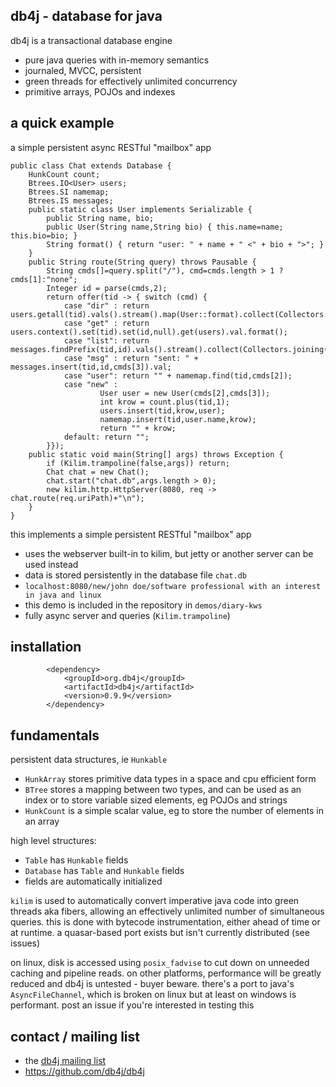 ## db4j - database for java

db4j is a transactional database engine
- pure java queries with in-memory semantics
- journaled, MVCC, persistent
- green threads for effectively unlimited concurrency
- primitive arrays, POJOs and indexes

## a quick example

a simple persistent async RESTful "mailbox" app

```
public class Chat extends Database {
    HunkCount count;
    Btrees.IO<User> users;
    Btrees.SI namemap;
    Btrees.IS messages;
    public static class User implements Serializable {
        public String name, bio;
        public User(String name,String bio) { this.name=name; this.bio=bio; }
        String format() { return "user: " + name + " <" + bio + ">"; }
    }    
    public String route(String query) throws Pausable {
        String cmds[]=query.split("/"), cmd=cmds.length > 1 ? cmds[1]:"none";
        Integer id = parse(cmds,2);
        return offer(tid -> { switch (cmd) {
            case "dir" : return users.getall(tid).vals().stream().map(User::format).collect(Collectors.joining("\n"));
            case "get" : return users.context().set(tid).set(id,null).get(users).val.format();
            case "list": return messages.findPrefix(tid,id).vals().stream().collect(Collectors.joining("\n"));
            case "msg" : return "sent: " + messages.insert(tid,id,cmds[3]).val;
            case "user": return "" + namemap.find(tid,cmds[2]);
            case "new" : 
                    User user = new User(cmds[2],cmds[3]);
                    int krow = count.plus(tid,1);
                    users.insert(tid,krow,user);
                    namemap.insert(tid,user.name,krow);
                    return "" + krow;
            default: return "";
        }});
    public static void main(String[] args) throws Exception {
        if (Kilim.trampoline(false,args)) return;
        Chat chat = new Chat();
        chat.start("chat.db",args.length > 0);
        new kilim.http.HttpServer(8080, req -> chat.route(req.uriPath)+"\n");
    }
}

```

this implements a simple persistent RESTful "mailbox" app
- uses the webserver built-in to kilim, but jetty or another server can be used instead
- data is stored persistently in the database file `chat.db`
- `localhost:8080/new/john doe/software professional with an interest in java and linux`
- this demo is included in the repository in `demos/diary-kws`
- fully async server and queries (`Kilim.trampoline`)


## installation

```
        <dependency>
            <groupId>org.db4j</groupId>
            <artifactId>db4j</artifactId>
            <version>0.9.9</version>
        </dependency>
```

## fundamentals

persistent data structures, ie `Hunkable`
- `HunkArray` stores primitive data types in a space and cpu efficient form
- `BTree` stores a mapping between two types, and can be used as an index or to store variable sized elements, eg POJOs and strings
- `HunkCount` is a simple scalar value, eg to store the number of elements in an array


high level structures:
- `Table` has `Hunkable` fields
- `Database` has `Table` and `Hunkable` fields
- fields are automatically initialized

`kilim` is used to automatically convert imperative java code into green threads aka fibers, 
allowing an effectively unlimited number of simultaneous queries.
this is done with bytecode instrumentation, either ahead of time or at runtime.
a quasar-based port exists but isn't currently distributed (see issues)

on linux, disk is accessed using `posix_fadvise` to cut down on unneeded caching and pipeline reads. 
on other platforms, performance will be greatly reduced and db4j is untested - buyer beware.
there's a port to java's `AsyncFileChannel`, which is broken on linux but at least on windows is performant.
post an issue if you're interested in testing this



## contact / mailing list

* the [db4j mailing list](https://groups.google.com/forum/#!forum/db4j)
* https://github.com/db4j/db4j

